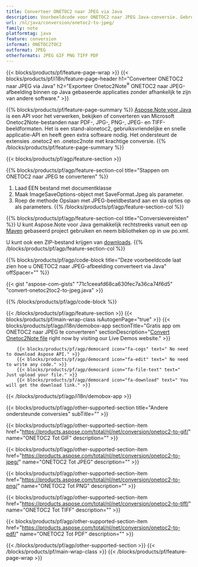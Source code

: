 ```yaml
---
title: Converteer ONETOC2 naar JPEG via Java
description: Voorbeeldcode voor ONETOC2 naar JPEG Java-conversie. Gebruik API-voorbeeldcode voor batch ONETOC2-bestanden naar JPEG-conversie binnen elke op Java gebaseerde applicatie. 
url: /nl/java/conversion/onetoc2-to-jpeg/
family: note
platformtag: java
feature: conversion
informat: ONETOC2TOC2
outformat: JPEG
otherformats: JPEG GIF PNG TIFF PDF
---
```

{{< blocks/products/pf/feature-page-wrap >}}
{{< blocks/products/pf/i18n/feature-page-header h1="Converteer ONETOC2 naar JPEG via Java" h2="Exporteer Onetoc2Note<sup>&reg;</sup> ONETOC2 naar JPEG-afbeelding binnen op Java gebaseerde applicaties zonder afhankelijk te zijn van andere software." >}}

{{% blocks/products/pf/feature-page-summary %}}
[Aspose.Note voor Java](https://products.aspose.com/note/java/) is een API voor het verwerken, bekijken of converteren van Microsoft Onetoc2Note-bestanden naar PDF-, JPG-, PNG-, JPEG- en TIFF-beeldformaten. Het is een stand-alonetoc2, gebruiksvriendelijke en snelle applicatie-API en heeft geen extra software nodig. Het ondersteunt de extensies .onetoc2 en .onetoc2note met krachtige conversie.
{{% /blocks/products/pf/feature-page-summary  %}}

{{< blocks/products/pf/agp/feature-section >}}

{{% blocks/products/pf/agp/feature-section-col title="Stappen om ONETOC2 naar JPEG te converteren" %}}
1. Laad EEN bestand met documentklasse
2. Maak ImageSaveOptions-object met SaveFormat.Jpeg als parameter.
3. Roep de methode Opslaan met JPEG-beeldbestand aan en sla opties op als parameters.
{{% /blocks/products/pf/agp/feature-section-col %}}

{{% blocks/products/pf/agp/feature-section-col title="Conversievereisten" %}}
U kunt Aspose.Note voor Java gemakkelijk rechtstreeks vanuit een op [Maven](https://repository.aspose.com/webapp/#/artifacts/browse/tree/General/repo/com/aspose/aspose-note) gebaseerd project gebruiken en neem bibliotheken op in uw po.xml.

U kunt ook een ZIP-bestand krijgen van [downloads](https://downloads.aspose.com/note/java).
{{% /blocks/products/pf/agp/feature-section-col %}}

{{% blocks/products/pf/agp/code-block title="Deze voorbeeldcode laat zien hoe u ONETOC2 naar JPEG-afbeelding converteert via Java" offSpacer="" %}}

{{< gist "aspose-com-gists" "71c1ceeafd68ca630fec7a36ca74f6d5" "convert-onetoc2toc2-to-jpeg.java" >}}

{{% /blocks/products/pf/agp/code-block %}}

{{< /blocks/products/pf/agp/feature-section >}}
{{< blocks/products/pf/main-wrap-class isAutogenPage="true" >}}
{{< blocks/products/pf/agp/i18n/demobox-app sectionTitle="Gratis app om ONETOC2 naar JPEG te converteren" sectionDescription="[Convert Onetoc2Note file](https://products.aspose.app/note/conversion/onetoc2note-to-jpeg) right now by visiting our Live Demos website." >}}

        {{< blocks/products/pf/agp/democard icon="fa-cogs" text=" No need to download Aspose API." >}}
        {{< blocks/products/pf/agp/democard icon="fa-edit" text=" No need to write any code." >}}
        {{< blocks/products/pf/agp/democard icon="fa-file-text" text=" Just upload your file." >}}
        {{< blocks/products/pf/agp/democard icon="fa-download" text=" You will get the download link." >}}
		
{{< /blocks/products/pf/agp/i18n/demobox-app >}}

{{< blocks/products/pf/agp/other-supported-section title="Andere ondersteunde conversies" subTitle="" >}}

{{< blocks/products/pf/agp/other-supported-section-item href="https://products.aspose.com/total/nl/net/conversion/onetoc2-to-gif/" name="ONETOC2 Tot GIF" description="" >}}

{{< blocks/products/pf/agp/other-supported-section-item href="https://products.aspose.com/total/nl/net/conversion/onetoc2-to-jpeg/" name="ONETOC2 Tot JPEG" description="" >}}

{{< blocks/products/pf/agp/other-supported-section-item href="https://products.aspose.com/total/nl/net/conversion/onetoc2-to-png/" name="ONETOC2 Tot PNG" description="" >}}

{{< blocks/products/pf/agp/other-supported-section-item href="https://products.aspose.com/total/nl/net/conversion/onetoc2-to-tiff/" name="ONETOC2 Tot TIFF" description="" >}}

{{< blocks/products/pf/agp/other-supported-section-item href="https://products.aspose.com/total/nl/net/conversion/onetoc2-to-pdf/" name="ONETOC2 Tot PDF" description="" >}}



{{< /blocks/products/pf/agp/other-supported-section >}}
{{< /blocks/products/pf/main-wrap-class >}}
{{< /blocks/products/pf/feature-page-wrap >}}